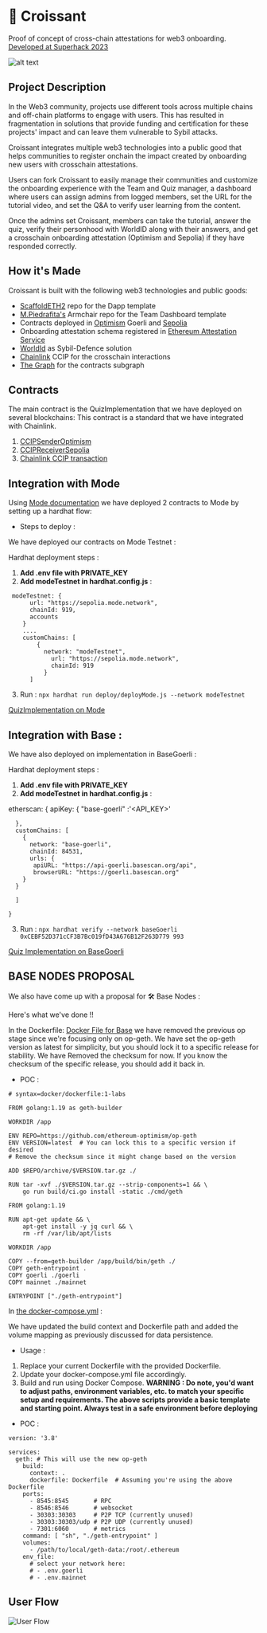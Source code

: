 # 🥐 Croissant
Proof of concept of cross-chain attestations for web3 onboarding. [Developed at Superhack 2023](https://ethglobal.com/showcase/croissant-870b0)  

![alt text](https://storage.googleapis.com/ethglobal-api-production/projects%2F870b0%2Fimages%2F4.png)

## Project Description

In the Web3 community, projects use different tools across multiple chains and off-chain platforms to engage with users. This has resulted in fragmentation in solutions that provide funding and certification for these projects' impact and can leave them vulnerable to Sybil attacks.

Croissant integrates multiple web3 technologies into a public good that helps communities to register onchain the impact created by onboarding new users with crosschain attestations.

Users can fork Croissant to easily manage their communities and customize the onboarding experience with the Team and Quiz manager, a dashboard where users can assign admins from logged members, set the URL for the tutorial video, and set the Q&A to verify user learning from the content.

Once the admins set Croissant, members can take the tutorial, answer the quiz, verify their personhood with WorldID along with their answers, and get a crosschain onboarding attestation (Optimism and Sepolia) if they have responded correctly.

## How it's Made

Croissant is built with the following web3 technologies and public goods:

- [ScaffoldETH2](https://github.com/scaffold-eth/scaffold-eth-2) repo for the Dapp template
- [M.Piedrafita's](https://github.com/m1guelpf/armchair) Armchair repo for the Team Dashboard template
- Contracts deployed in [Optimism](https://www.optimism.io/) Goerli and [Sepolia](https://sepolia.dev/)
- Onboarding attestation schema registered in [Ethereum Attestation Service](https://attest.sh/)
- [WorldId](https://worldcoin.org/world-id) as Sybil-Defence solution
- [Chainlink](https://chain.link/cross-chain) CCIP for the crosschain interactions
- [The Graph](https://thegraph.com/es/) for the contracts subgraph

## Contracts

The main contract is the QuizImplementation that we have deployed on several blockchains: 
This contract is a standard that we have integrated with Chainlink. 

1. [CCIPSenderOptimism](https://goerli-optimism.etherscan.io/address/0xd2D9De2c40D1A49f7247165284cea27a1BEAa272)
2. [CCIPReceiverSepolia](https://sepolia.etherscan.io/address/0x8a60871E8E822BA8f66899Fb079990293e9C0CB5#code)
3. [Chainlink CCIP transaction](https://ccip.chain.link/msg/0x9be2f2e094403fa1527e72cfaf651a1b3757890fb0bd0bdea3258ef7d7452ff3)

## Integration with Mode 

Using [Mode documentation](https://docs.mode.network/get-started/bridging-to-mode-testnet) we have deployed 2 contracts to Mode by setting up a hardhat flow: 

- Steps to deploy :

We have deployed our contracts on Mode Testnet : 

Hardhat deployment steps : 

1. **Add .env file with PRIVATE_KEY**
2. **Add modeTestnet in hardhat.config.js** :

```
 modeTestnet: {
      url: "https://sepolia.mode.network",
      chainId: 919,
      accounts
    }
    .... 
    customChains: [
        {
          network: "modeTestnet",
            url: "https://sepolia.mode.network",
            chainId: 919
          }
      ]

``` 
3. Run : ```npx hardhat run deploy/deployMode.js --network modeTestnet``` 

[QuizImplementation on Mode](https://sepolia.explorer.mode.network/address/0xC075bf3F3ca75A2a655186a617B29532167f8ba0) 

## Integration with Base : 

We have also deployed on implementation in BaseGoerli : 

Hardhat deployment steps : 

1. **Add .env file with PRIVATE_KEY**
2. **Add modeTestnet in hardhat.config.js** :

  etherscan: {
      apiKey: {
        "base-goerli" :'<API_KEY>'

      },
      customChains: [
        {
          network: "base-goerli",
          chainId: 84531,
          urls: {
           apiURL: "https://api-goerli.basescan.org/api",
           browserURL: "https://goerli.basescan.org"
        }
      }
  
      ]
    
    }

3. Run : ```npx hardhat verify --network baseGoerli 0xCEBF52D371cCF3B7Bc019fD43A676B12F263D779 993``` 

[Quiz Implementation on BaseGoerli](https://goerli.basescan.org/address/0xCEBF52D371cCF3B7Bc019fD43A676B12F263D779#code)


## BASE NODES PROPOSAL 

We also have come up with a proposal for 🛠️ Base Nodes : 


Here's what we've done !! 

In the Dockerfile: [Docker File for Base](https://github.com/base-org/node/blob/main/Dockerfile) we have removed the previous op stage since we're focusing only on op-geth.
We have set the op-geth version as latest for simplicity, but you should lock it to a specific release for stability.
We have Removed the checksum for now. If you know the checksum of the specific release, you should add it back in.

- POC :

``` 
# syntax=docker/dockerfile:1-labs

FROM golang:1.19 as geth-builder

WORKDIR /app

ENV REPO=https://github.com/ethereum-optimism/op-geth
ENV VERSION=latest  # You can lock this to a specific version if desired
# Remove the checksum since it might change based on the version

ADD $REPO/archive/$VERSION.tar.gz ./

RUN tar -xvf ./$VERSION.tar.gz --strip-components=1 && \
    go run build/ci.go install -static ./cmd/geth

FROM golang:1.19

RUN apt-get update && \
    apt-get install -y jq curl && \
    rm -rf /var/lib/apt/lists

WORKDIR /app

COPY --from=geth-builder /app/build/bin/geth ./
COPY geth-entrypoint .
COPY goerli ./goerli
COPY mainnet ./mainnet

ENTRYPOINT ["./geth-entrypoint"]

``` 


In [the docker-compose.yml](https://github.com/base-org/node/blob/main/docker-compose.yml) : 

We have updated the build context and Dockerfile path and added the volume mapping as previously discussed for data persistence.


- Usage : 

1. Replace your current Dockerfile with the provided Dockerfile.
2. Update your docker-compose.yml file accordingly.
3. Build and run using Docker Compose.
**WARNING : Do note, you'd want to adjust paths, environment variables, etc. to match your specific setup and requirements. The above scripts provide a basic template and starting point. Always test in a safe environment before deploying**

- POC :

```
version: '3.8'

services:
  geth: # This will use the new op-geth
    build:
      context: .
      dockerfile: Dockerfile  # Assuming you're using the above Dockerfile
    ports:
      - 8545:8545       # RPC
      - 8546:8546       # websocket
      - 30303:30303     # P2P TCP (currently unused)
      - 30303:30303/udp # P2P UDP (currently unused)
      - 7301:6060       # metrics
    command: [ "sh", "./geth-entrypoint" ]
    volumes:
      - /path/to/local/geth-data:/root/.ethereum
    env_file:
      # select your network here:
      # - .env.goerli
      # - .env.mainnet

```

## User Flow
![User Flow](https://media.discordapp.net/attachments/1138818797395001417/1140153879686815794/Screenshot_2023-08-12_at_23.23.35.png?width=1440&height=767)

